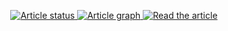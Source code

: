 <p align="center">
<a href="https://github.com/one-datum/paper/actions/workflows/build.yml">
<img src="https://github.com/one-datum/paper/actions/workflows/build.yml/badge.svg" alt="Article status"/>
</a>
<a href="https://github.com/one-datum/paper/raw/main-pdf/dag.pdf">
<img src="https://img.shields.io/badge/article-dag-blue.svg?style=flat" alt="Article graph"/>
</a>
<a href="https://github.com/one-datum/paper/raw/main-pdf/ms.pdf">
<img src="https://img.shields.io/badge/article-pdf-blue.svg?style=flat" alt="Read the article"/>
</a>
</p>
